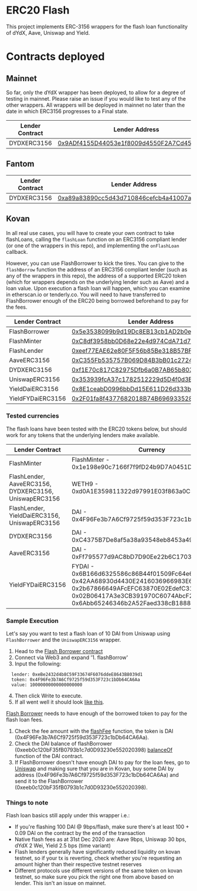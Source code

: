 # ERC20 Flash

This project implements ERC-3156 wrappers for the flash loan functionality of dYdX, Aave, Uniswap and Yield.

# Contracts deployed

## Mainnet

So far, only the dYdX wrapper has been deployed, to allow for a degree of testing in mainnet. Please raise an issue if you would like to test any of the other wrappers. All wrappers will be deployed in mainnet no later than the date in which ERC3156 progresses to a Final state.

| Lender Contract      | Lender Address       |
| ------------- |-------------- |
| DYDXERC3156 | [0x9ADf4155D44053e1f8009d4550F2A7Cd456A817D](https://etherscan.io/address/0x9ADf4155D44053e1f8009d4550F2A7Cd456A817D) |

## Fantom

| Lender Contract      | Lender Address       |
| ------------- |-------------- |
| DYDXERC3156 | [0xa89a83890cc5d43d710846cefcb4a41007a37347](https://ftmscan.com/address/0xa89a83890cc5d43d710846cefcb4a41007a37347) |

## Kovan

In all real use cases, you will have to create your own contract to take flashLoans, calling the `flashLoan` function on an ERC3156 compliant lender (or one of the wrappers in this repo), and implementing the `onFlashLoan` callback.

However, you can use FlashBorrower to kick the tires. You can give to the `flashBorrow` function the address of an ERC3156 compliant lender (such as any of the wrappers in this repo), the address of a supported ERC20 token (which for wrappers depends on the underlying lender such as Aave) and a loan value. Upon execution a flash loan will happen, which you can examine in etherscan.io or tenderly.co. You will need to have transferred to FlashBorrower enough of the ERC20 being borrowed beforehand to pay for the fees.


| Lender Contract      | Lender Address       |
| ------------- |-------------- |
| FlashBorrower | [0x5e3538099b9d19Dc8EB13cb1AD2b0e93D2cC2EbB](https://kovan.etherscan.io/address/0x5e3538099b9d19Dc8EB13cb1AD2b0e93D2cC2EbB) |
| FlashMinter | [0xC8df3958bb0D68e22e4d974CdA71d73A4e7E73b9](https://kovan.etherscan.io/address/0xC8df3958bb0D68e22e4d974CdA71d73A4e7E73b9) |
| FlashLender | [0xeef77EAE62e80F5F56b85Be318B57BF1470874F5](https://kovan.etherscan.io/address/0xeef77EAE62e80F5F56b85Be318B57BF1470874F5) |
| AaveERC3156 | [0xC355Fb535757B069D84B3bB01c27240DF973FBa2](https://kovan.etherscan.io/address/0xC355Fb535757B069D84B3bB01c27240DF973FBa2) |
| DYDXERC3156 | [0xf1E70c817C82975Dfb6a0B7AB65b803f871E2c4E](https://kovan.etherscan.io/address/0xf1E70c817C82975Dfb6a0B7AB65b803f871E2c4E) |
| UniswapERC3156 | [0x353939fcA37c1782512229d5D4f0d3E83Bf46B2C](https://kovan.etherscan.io/address/0x353939fcA37c1782512229d5D4f0d3E83Bf46B2C) |
| YieldDaiERC3156 | [0x8E1ceabD0996bbDd15E611D26d333b8e9d684a27](https://kovan.etherscan.io/address/0x8E1ceabD0996bbDd15E611D26d333b8e9d684a27) |
| YieldFYDaiERC3156 | [0x2F01fa8f4377682018B74B696933528ba03f1eb0](https://kovan.etherscan.io/address/0x2F01fa8f4377682018B74B696933528ba03f1eb0) |


### Tested currencies
The flash loans have been tested with the ERC20 tokens below, but should work for any tokens that the underlying lenders make available.

| Lender Contract      | Currency       |
| -------------------------- |-------------------- |
| FlashMinter | FlashMinter - 0x1e198e90c7166f7f9fD24b9D7A0451D7AeE78a3F |
| FlashLender, AaveERC3156, DYDXERC3156, UniswapERC3156 | WETH9 - 0xd0A1E359811322d97991E03f863a0C30C2cF029C |
| FlashLender, YieldDaiERC3156, UniswapERC3156 | DAI - 0x4F96Fe3b7A6Cf9725f59d353F723c1bDb64CA6Aa |
| DYDXERC3156 | DAI - 0xC4375B7De8af5a38a93548eb8453a498222C4fF2 |
| AaveERC3156 | DAI - 0xFf795577d9AC8bD7D90Ee22b6C1703490b6512FD |
| YieldFYDaiERC3156 | FYDAI - 0x6B166d6325586c86B44f01509Fc64e649DCfE7C4, 0x42AA68930d4430E2416036966983E6c9Fe8Ff2f8, 0x2b67866649AFcEFC63870E02EdefC318fd8760D3, 0x02B06417A3e3CB391970C6074AbcF2745a60b880, 0x6Abb65246346b2A52Faed338cB18880e70A57Cf8 |


### Sample Execution
Let's say you want to test a flash loan of 10 DAI from Uniswap using `FlashBorrower` and the `UniswapERC3156` wrapper.
1. Head to the [Flash Borrower contract](https://kovan.etherscan.io/address/0xeeb0c120bF35fB0793b1c7d0D93230e552020398#writeContract)
2. Connect via Web3 and expand '1. flashBorrow'
3. Input the following:
```
  lender: 0xeBe2432d4b8C59F33674F6076ddeE8643B8039d1
  token: 0x4F96Fe3b7A6Cf9725f59d353F723c1bDb64CA6Aa
  value: 10000000000000000000
```
4. Then click Write to execute.
5. If all went well it should look [like this](https://kovan.etherscan.io/tx/0x87d4bb5713080eaf5543131893e8a8c496ad7bce78ddd06bdbf9bde9d3eaf1fd).

[Flash Borrower](https://kovan.etherscan.io/address/0xeeb0c120bF35fB0793b1c7d0D93230e552020398#writeContract) needs to have enough of the borrowed token to pay for the flash loan fees.
1. Check the fee amount with the [flashFee](https://kovan.etherscan.io/address/0xeBe2432d4b8C59F33674F6076ddeE8643B8039d1#readContract) function, the token is DAI (0x4F96Fe3b7A6Cf9725f59d353F723c1bDb64CA6Aa).
2. Check the DAI balance of flashBorrower (0xeeb0c120bF35fB0793b1c7d0D93230e552020398) [balanceOf](https://kovan.etherscan.io/address/0x4F96Fe3b7A6Cf9725f59d353F723c1bDb64CA6Aa#readContract) function of the DAI contract.
3. If FlashBorrower doesn't have enough DAI to pay for the loan fees, go to [Uniswap](https://app.uniswap.org/#/swap) and making sure that you are in Kovan, buy some DAI by address (0x4F96Fe3b7A6Cf9725f59d353F723c1bDb64CA6Aa) and send it to the FlashBorrower (0xeeb0c120bF35fB0793b1c7d0D93230e552020398).

### Things to note
Flash loan basics still apply under this wrapper i.e.:
- If you're flashing 100 DAI @ 9bps/flash, make sure there's at least 100 + 0.09 DAI on the contract by the end of the transaction
- Native flash fees as at 31st Dec 2020 are: Aave 9bps, Uniswap 30 bps, dYdX 2 Wei, Yield 2.5 bps (time variant)
- Flash lenders generally have significantly reduced liquidity on kovan testnet, so if your tx is reverting, check whether you're requesting an amount higher than their respective testnet reserves
- Different protocols use different versions of the same token on kovan testnet, so make sure you pick the right one from above based on lender. This isn't an issue on mainnet.

